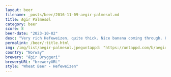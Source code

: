 ```yaml
---
layout: beer
filename: _posts/beer/2016-11-09-aegir-palmesol.md
title: Ægir Palmesøl
category: beer
score: 8
beer-date: "2023-10-02"
desc: "Very rich Hefeweizen, quite thick. Nice banana coming through. Happiness in a glass"
permalink: /beer/:title.html
img: /img/list/aegir-palmesol.jpeguntappd: "https://untappd.com/b/aegir-bryggeri-palmesol/4690736"
country: "Norway"
brewery: "Ægir Bryggeri"
breweryURL: "breweryURL"
style: "Wheat Beer - Hefeweizen"
---
```

